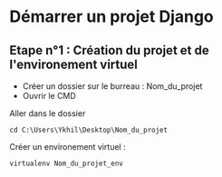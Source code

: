 # Démarrer un projet Django

## Etape n°1 : Création du projet et de l'environement virtuel

* Créer un dossier sur le burreau : Nom_du_projet
* Ouvrir le CMD

Aller dans le dossier
	
	cd C:\Users\Ykhil\Desktop\Nom_du_projet
	
Créer un environement virtuel :

	virtualenv Nom_du_projet_env


